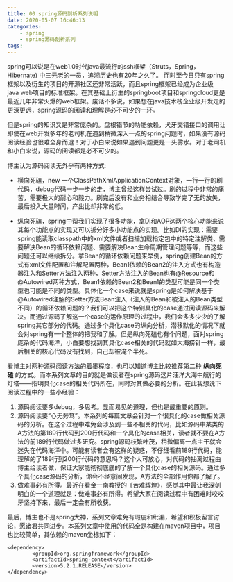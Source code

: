 ```yaml
---
title: 00 spring源码剖析系列说明
date: 2020-05-07 16:46:13
categories:
    - spring
    - spring源码剖析系列
tags:
---
```


spring可以说是在web1.0时代java最流行的ssh框架（Struts，Spring，Hibernate) 中三元老的一员，追溯历史也有20年之久了。
而时至今日只有spring框架以及衍生的项目的开源社区还非常活跃，而且spring框架已经成为企业级 java web项目的标准框架。在其基础上衍生的springboot项目和springcloud更是最近几年非常火爆的web框架。废话不多说，如果想在java技术栈企业级开发走的更深更远，spring源码的阅读和理解是必不可少的一环。

但是spring的知识又是非常庞杂的。盘根错节的功能依赖，犬牙交错接口的调用让即使在web开发多年的老司机在遇到稍微深入一点的spring问题时，如果没有源码阅读经验也很难全身而退！对于小白来说如果遇到问题更是一头雾水。对于老司机和小白来说，源码的阅读都是必不可少的。

博主认为源码阅读无外乎有两种方式:

+ 横向死磕，new 一个ClassPathXmlApplicationContext对象，一行一行的刷代码，debug代码一步一步的走，博主曾经这样尝试过。刷的过程中非常的痛苦，需要极大的耐心和毅力。刷完后没有和业务相结合导致学完了无的放矢，最后投入大量时间，产出比却非常的低。

+ 纵向死磕，spring中帮我们实现了很多功能，拿DI和AOP这两个核心功能来说其每个功能点的实现又可以拆分好多小功能点的实现。比如DI的实现：需要spring能读取classpath中的xml文件或者扫描加载指定包中的特定注解类、需要解决Bean的循环依赖问题、需要解决Bean生命周期管理问题等等，而这些问题还可以继续拆分。拿Bean的循环依赖问题来举例，spring创建Bean的方式有xml文件配置和注解配置两种，Bean1依赖的Bean2的注入方式也有构造器注入和Setter方法注入两种，Setter方法注入的Bean也有@Resource和@Autowired两种方式，Bean1依赖的Bean2和Bean1的类型可能是同一个类型也可能是不同的类型。具体化一个case来说就是spring是如何解决基于@Autowired注解的Setter方法Bean注入（注入的Bean和被注入的Bean类型不同）的循环依赖问题的？我们可以把这个特别具化的case通过阅读源码来解决。而通过源码了解这一个case的运作原理的过程中，我们会多多少少的了解spring其它部分的代码。通过多个具化case的纵向分析，潜移默化的情况下就会对spring有一个整体的把我和了解。但是纵向死磕也有个问题，面对spring庞杂的代码海洋，小白要想找到其具化case相关的代码就如大海捞针一样，最后相关的核心代码没有找到，自己却被淹个半死。

看博主对两种源码阅读方法的着墨程度，也可以知道博主比较推荐第二种 **纵向死磕** 的方式。而本系列文章的目的就是做读者在spring源码这片汪洋大海中航行的灯塔——指明具化case的相关代码所在，同时对其做必要的分析。在此我想说下阅读过程中的一些小经验：

1. 源码阅读要多debug，多思考。显而易见的道理，但也是最重要的原则。
2. 源码阅读要“心无旁骛”。本系列的每篇文章会针对一个很具化的case做相关源码的分析。在这个过程中难免会涉及到一些不相关的代码，比如源码中某类的A方法的第189行代码到200行代码和一个具化的case相关，读者就不要在A方法的前189行代码做过多研究。spring源码枝繁叶茂，稍微偏离一点主干就会迷失在代码海洋中。可能有读者会有这样的疑惑，不仔细看前189行代码，能理解的了189行到200行代码的意思吗？这个大可放心，对代码的抽离过程由博主给读者做，保证大家能彻彻底底的了解一个具化case的相关源码。通过多个具化case源码的分析，你会不经意间发现，A方法的全部作用你都了解了。
3. 做难事必有所得。最近在看金一南教授的《苦难辉煌》，感觉其中最让我深刻明白的一个道理就是：做难事必有所得。希望大家在阅读过程中有困难时咬咬牙坚持下来，最后一定会有所收获。

最后，博主也不是spring大神，系列文章难免有瑕疵和纰漏，希望和积极留言讨论，愿诸君共同进步。本系列文章中使用的代码全是构建在maven项目中，项目也比较简单，其依赖的maven坐标如下：

```aidl
<dependency>
        <groupId>org.springframework</groupId>
        <artifactId>spring-context</artifactId>
        <version>5.2.1.RELEASE</version>
</dependency>
```

